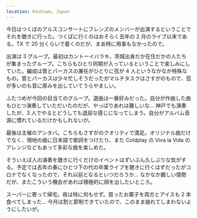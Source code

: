 ```yaml
---
location: Kashiwa, Japan
---
```


今日はつくばのアルスコンサートにフレンズのメンバーが出演するということでそれを聴きに行った。つくばに行くのはおそらく去年の 2 月のライブ以来である。TX で 20 分くらいで着くのだが、まあ特に用事もなかったので。

出演は 3 グループ。最初はカントーイバラキ、茨城出身だか在住だかの人たちが集まったグループ。こちらもひとり同期が入っているということで楽しみにしていた。編成は管とパーカスの兼任がひとりに弦が 4 人というなかなか特殊なもの。管とパーカスは少々忙しそうだったがマルチタスクはさすがのもので、弦が多いのも音に厚みを出していてうらやましい。

ふたつめが今回の目当てのグループ。選曲は一番好みだった。自分が作曲した曲もひとつ演奏していただいたのだが、やっぱりあれは難しいな... 神戸でも演奏したが、3 人でやるとどうしても退屈な感じになってしまう。自分がアルバム音源に慣れているだけかもしれないが。

最後は主催のアシタバ。こちらもさすがのクオリティで満足。オリジナル曲だけでなく、現地の曲に日本語で歌詞をつけたり、また Coldplay の Viva la Vida のアレンジなどもあって多彩な曲を楽しめた。

そういえば人の演奏を聴きに行くだけのイベントはずいぶん久しぶりな気がする。予定では去年の春にひとつ下の代の卒業ライブを聴きに行くはずだったがコロナでなくなったので、それ以前となるといつだろうか... なかなか難しい情勢だが、またこういう機会があれば積極的に顔を出したいところ。

スーパーに寄って帰宅。夜は特に何もせず。買ったお菓子を両方とアイスも 2 本食べてしまった... 今月は割と節制できていたので、このまま崩れてしまわないようにしたいが。

